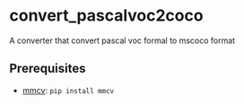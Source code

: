# convert_pascalvoc2coco
A converter that convert pascal voc formal to mscoco format



## Prerequisites

- [mmcv](<https://github.com/open-mmlab/mmcv>): `pip install mmcv`

